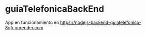 # guiaTelefonicaBackEnd

App en funcionamiento en https://nodejs-backend-guiatelefonica-8qfr.onrender.com
